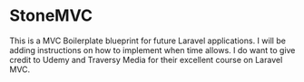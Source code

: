 # StoneMVC
This is a MVC Boilerplate blueprint for future Laravel applications. I will be adding instructions on how to implement when time allows. I do want to give credit to Udemy and Traversy Media for their excellent course on Laravel MVC.
